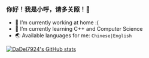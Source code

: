 ### 你好！我是小呼，请多关照！🐺

- 🔭 I’m currently working at home :(
- 🌱 I’m currently learning C++ and Computer Science
- 🌏 Available languages for me: `Chinese|English`

[![DaDel7924's GitHub stats](https://github-readme-stats.vercel.app/api?DaDel7924=anuraghazra&show_icons=true&theme=synthwave)](https://github.com/anuraghazra/github-readme-stats)

